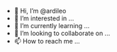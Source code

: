 - 👋 Hi, I’m @ardileo
- 👀 I’m interested in ...
- 🌱 I’m currently learning ...
- 💞️ I’m looking to collaborate on ...
- 📫 How to reach me ...

<!---
ardileo/ardileo is a ✨ special ✨ repository because its `README.md` (this file) appears on your GitHub profile.
You can click the Preview link to take a look at your changes.
--->
